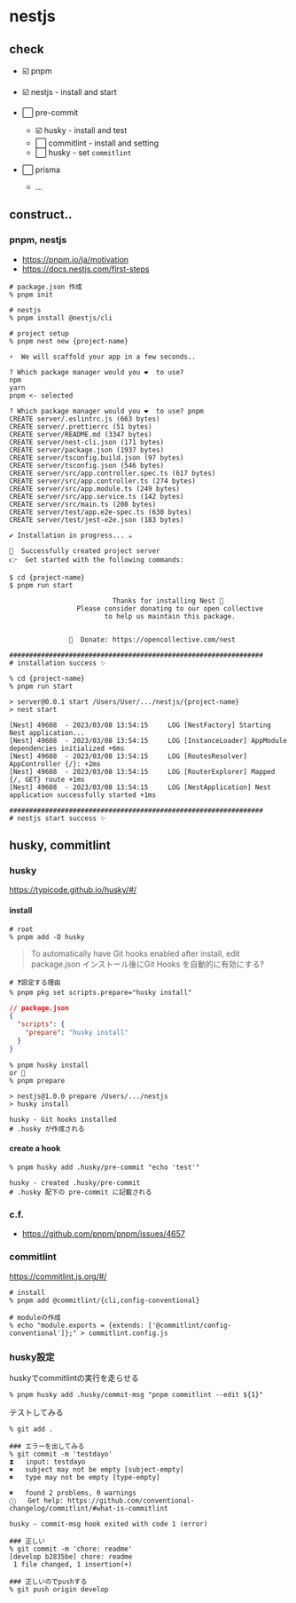 # nestjs

## check
* ☑️ pnpm
* ☑️ nestjs - install and start
* ⬜️ pre-commit
    * ☑️ husky - install and test
    * ⬜️ commitlint - install and setting
    * ⬜️ husky - set `commitlint`

* ⬜️ prisma
    * ...



## construct..

### pnpm, nestjs
* https://pnpm.io/ja/motivation
* https://docs.nestjs.com/first-steps


```shell
# package.json 作成
% pnpm init

# nestjs
% pnpm install @nestjs/cli

# project setup
% pnpm nest new {project-name}

⚡  We will scaffold your app in a few seconds..

? Which package manager would you ❤️  to use?
npm
yarn
pnpm <- selected

? Which package manager would you ❤️  to use? pnpm
CREATE server/.eslintrc.js (663 bytes)
CREATE server/.prettierrc (51 bytes)
CREATE server/README.md (3347 bytes)
CREATE server/nest-cli.json (171 bytes)
CREATE server/package.json (1937 bytes)
CREATE server/tsconfig.build.json (97 bytes)
CREATE server/tsconfig.json (546 bytes)
CREATE server/src/app.controller.spec.ts (617 bytes)
CREATE server/src/app.controller.ts (274 bytes)
CREATE server/src/app.module.ts (249 bytes)
CREATE server/src/app.service.ts (142 bytes)
CREATE server/src/main.ts (208 bytes)
CREATE server/test/app.e2e-spec.ts (630 bytes)
CREATE server/test/jest-e2e.json (183 bytes)

✔ Installation in progress... ☕

🚀  Successfully created project server
👉  Get started with the following commands:

$ cd {project-name}
$ pnpm run start
                                         
                          Thanks for installing Nest 🙏
                 Please consider donating to our open collective
                        to help us maintain this package.
                                         
                                         
               🍷  Donate: https://opencollective.com/nest

################################################################
# installation success ✨

% cd {project-name}
% pnpm run start

> server@0.0.1 start /Users/User/.../nestjs/{project-name}
> nest start

[Nest] 49608  - 2023/03/08 13:54:15     LOG [NestFactory] Starting Nest application...
[Nest] 49608  - 2023/03/08 13:54:15     LOG [InstanceLoader] AppModule dependencies initialized +6ms
[Nest] 49608  - 2023/03/08 13:54:15     LOG [RoutesResolver] AppController {/}: +2ms
[Nest] 49608  - 2023/03/08 13:54:15     LOG [RouterExplorer] Mapped {/, GET} route +1ms
[Nest] 49608  - 2023/03/08 13:54:15     LOG [NestApplication] Nest application successfully started +1ms

################################################################
# nestjs start success ✨

```

## husky, commitlint

### husky
https://typicode.github.io/husky/#/

#### install
```shell
# root
% pnpm add -D husky
```

> To automatically have Git hooks enabled after install, edit package.json
> インストール後にGit Hooks を自動的に有効にする?

```shell 
# ❓設定する理由
% pnpm pkg set scripts.prepare="husky install"
```

```json
// package.json
{
  "scripts": {
    "prepare": "husky install"
  }
}
```
```shell
% pnpm husky install
or 🐤
% pnpm prepare

> nestjs@1.0.0 prepare /Users/.../nestjs
> husky install

husky - Git hooks installed
# .husky が作成される
```

#### create a hook

```shell
% pnpm husky add .husky/pre-commit "echo 'test'"

husky - created .husky/pre-commit
# .husky 配下の pre-commit に記載される
```

### c.f.
- https://github.com/pnpm/pnpm/issues/4657

### commitlint
https://commitlint.js.org/#/

```shell
# install
% pnpm add @commitlint/{cli,config-conventional}

# moduleの作成
% echo "module.exports = {extends: ['@commitlint/config-conventional']};" > commitlint.config.js
```

### husky設定
huskyでcommitlintの実行を走らせる

```shell
% pnpm husky add .husky/commit-msg "pnpm commitlint --edit ${1}"

```

テストしてみる
```shell
% git add .

### エラーを出してみる
% git commit -m 'testdayo'
⧗   input: testdayo
✖   subject may not be empty [subject-empty]
✖   type may not be empty [type-empty]

✖   found 2 problems, 0 warnings
ⓘ   Get help: https://github.com/conventional-changelog/commitlint/#what-is-commitlint

husky - commit-msg hook exited with code 1 (error)

### 正しい
% git commit -m 'chore: readme'
[develop b2835be] chore: readme
 1 file changed, 1 insertion(+)

### 正しいのでpushする
% git push origin develop
```